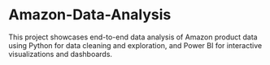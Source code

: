 # Amazon-Data-Analysis
This project showcases end-to-end data analysis of Amazon product data using Python for data cleaning and exploration, and Power BI for interactive visualizations and dashboards.  

